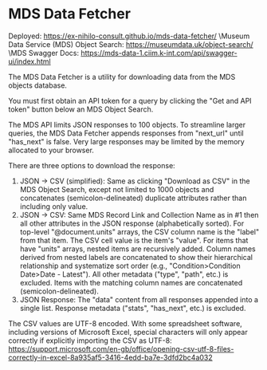 # MDS Data Fetcher

Deployed: https://ex-nihilo-consult.github.io/mds-data-fetcher/
\Museum Data Service (MDS) Object Search: https://museumdata.uk/object-search/
\MDS Swagger Docs: https://mds-data-1.ciim.k-int.com/api/swagger-ui/index.html

The MDS Data Fetcher is a utility for downloading data from the MDS objects database.

You must first obtain an API token for a query by clicking the "Get and API token" button below an MDS Object Search.

The MDS API limits JSON responses to 100 objects. To streamline larger queries, the MDS Data Fetcher appends responses from "next_url" until "has_next" is false. Very large responses may be limited by the memory allocated to your browser.

There are three options to download the response:

1. JSON → CSV (simplified): Same as clicking "Download as CSV" in the MDS Object Search, except not limited to 1000 objects and concatenates (semicolon-delineated) duplicate attributes rather than including only value.
2. JSON → CSV: Same MDS Record Link and Collection Name as in #1 then all other attributes in the JSON response (alphabetically sorted). For top-level "@document.units" arrays, the CSV column name is the "label" from that item. The CSV cell value is the item's "value". For items that have "units" arrays, nested items are recursively added. Column names derived from nested labels are concatenated to show their hierarchical relationship and systematize sort order (e.g., "Condition>Condition Date>Date - Latest"). All other metadata ("type", "path", etc.) is excluded. Items with the matching column names are concatenated (semicolon-delineated).
3. JSON Response: The "data" content from all responses appended into a single list. Response metadata ("stats", "has_next", etc.) is excluded.

The CSV values are UTF-8 encoded. With some spreadsheet software, including versions of Microsoft Excel, special characters will only appear correctly if explicitly importing the CSV as UTF-8: https://support.microsoft.com/en-gb/office/opening-csv-utf-8-files-correctly-in-excel-8a935af5-3416-4edd-ba7e-3dfd2bc4a032
